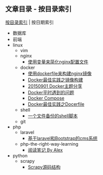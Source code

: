 ## 文章目录 - 按目录索引

[按目录索引](https://github.com/IBBD/blog/tree/master/0-index.md )  |  按日期索引

- 数据库
- 前端
- linux
  - vim
  - nginx
    - [使用变量来简化nginx配置文件](https://github.com/IBBD/blog/tree/master/linux/nginx/nginx-conf-use-var.md)
  - docker
    - [使用dockerfile来构建nginx镜像](https://github.com/IBBD/blog/tree/master/linux/docker/nginx.md)
    - [Docker最佳实践之镜像构建](https://github.com/IBBD/blog/tree/master/linux/docker/docker-best-practice-build.md)
    - [20150901 Docker主题分享](https://github.com/IBBD/blog/tree/master/linux/docker/docker分享会.md)
    - [Docker平时遇到的问题](https://github.com/IBBD/blog/tree/master/linux/docker/docker-questions.md)
    - [Docker Compose](https://github.com/IBBD/blog/tree/master/linux/docker/docker-compose.md)
    - [Docker最佳实践之Docerfile](https://github.com/IBBD/blog/tree/master/linux/docker/docker-best-practice-dockerfile.md)
  - shell
    - [一个文件备份的shell脚本](https://github.com/IBBD/blog/tree/master/linux/shell/files-backup.md)
  - git
- php
  - laravel
    - [基于laravel和Bootstrap的cms系统](https://github.com/IBBD/blog/tree/master/php/laravel/laravel-bootstrapt-cms.md)
  - php-the-right-way-learning
    - [阅读笔记 By Alex](https://github.com/IBBD/blog/tree/master/php/php-the-right-way-learning/alex.md)
- python
  - scrapy
    - [Scrapy源码结构](https://github.com/IBBD/blog/tree/master/python/scrapy/源码结构.md)
